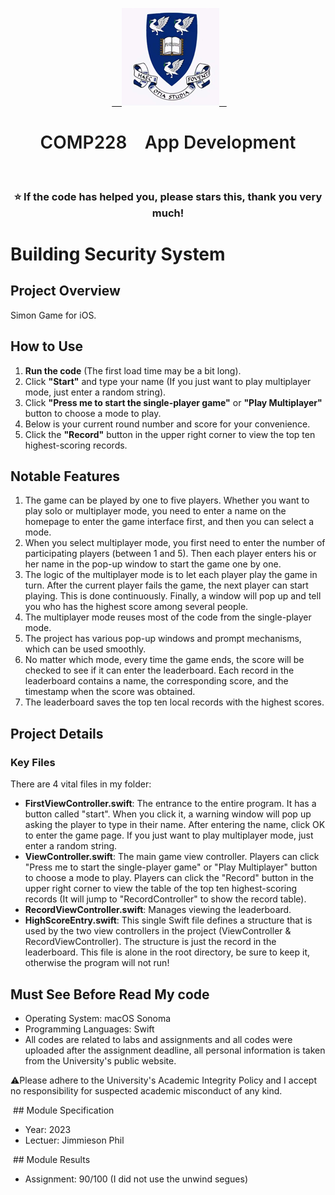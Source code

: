 <p align="center">
  <a href="https://www.liverpool.ac.uk/" target="blank">
    <img src="Liverpool_logo.png" alt="Logo" width="156" height="156">
  </a>
 <h1 align="center" style="font-weight: 600">COMP228    App Development</h1>
 <h3 align="center" backgroundcolor="red">⭐ If the code has helped you, please stars this, thank you very much!</h3>

# Building Security System

## Project Overview

Simon Game for iOS.


## How to Use
1. **Run the code** (The first load time may be a bit long).
2. Click **"Start"** and type your name (If you just want to play multiplayer mode, just enter a random string).
3. Click **"Press me to start the single-player game"** or **"Play Multiplayer"** button to choose a mode to play.
4. Below is your current round number and score for your convenience.
5. Click the **"Record"** button in the upper right corner to view the top ten highest-scoring records.

## Notable Features
1. The game can be played by one to five players. Whether you want to play solo or multiplayer mode, you need to enter a name on the homepage to enter the game interface first, and then you can select a mode.
2. When you select multiplayer mode, you first need to enter the number of participating players (between 1 and 5). Then each player enters his or her name in the pop-up window to start the game one by one.
3. The logic of the multiplayer mode is to let each player play the game in turn. After the current player fails the game, the next player can start playing. This is done continuously. Finally, a window will pop up and tell you who has the highest score among several people.
4. The multiplayer mode reuses most of the code from the single-player mode.
5. The project has various pop-up windows and prompt mechanisms, which can be used smoothly.
6. No matter which mode, every time the game ends, the score will be checked to see if it can enter the leaderboard. Each record in the leaderboard contains a name, the corresponding score, and the timestamp when the score was obtained.
7. The leaderboard saves the top ten local records with the highest scores.

## Project Details

### Key Files
There are 4 vital files in my folder:
- **FirstViewController.swift**: The entrance to the entire program. It has a button called "start". When you click it, a warning window will pop up asking the player to type in their name. After entering the name, click OK to enter the game page. If you just want to play multiplayer mode, just enter a random string.
- **ViewController.swift**: The main game view controller. Players can click "Press me to start the single-player game" or "Play Multiplayer" button to choose a mode to play. Players can click the "Record" button in the upper right corner to view the table of the top ten highest-scoring records (It will jump to "RecordController" to show the record table).
- **RecordViewController.swift**: Manages viewing the leaderboard.
- **HighScoreEntry.swift**: This single Swift file defines a structure that is used by the two view controllers in the project (ViewController & RecordViewController). The structure is just the record in the leaderboard. This file is alone in the root directory, be sure to keep it, otherwise the program will not run!


## Must See Before Read My code
* Operating System: macOS Sonoma
* Programming Languages: Swift
* All codes are related to labs and assignments and all codes were uploaded after the assignment deadline, all personal information is taken from the University's public website.

⚠Please adhere to the University's Academic Integrity Policy and I accept no responsibility for suspected academic misconduct of any kind.

 ## Module Specification
* Year: 2023
* Lectuer: Jimmieson Phil

 ## Module Results
* Assignment: 90/100 (I did not use the unwind segues)